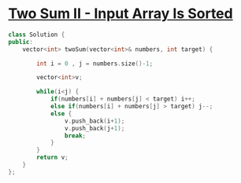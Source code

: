 # [Two Sum II - Input Array Is Sorted](https://leetcode.com/problems/two-sum-ii-input-array-is-sorted/?envType=study-plan-v2&envId=top-interview-150)

```c++
class Solution {
public:
    vector<int> twoSum(vector<int>& numbers, int target) {

        int i = 0 , j = numbers.size()-1;

        vector<int>v;

        while(i<j) {
            if(numbers[i] + numbers[j] < target) i++;
            else if(numbers[i] + numbers[j] > target) j--;
            else {
                v.push_back(i+1);
                v.push_back(j+1);
                break;
            }
        }
        return v;
    }
};
```